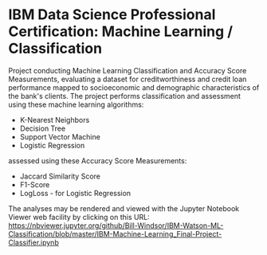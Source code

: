 # IBM Data Science Professional Certification: Machine Learning / Classification

Project conducting Machine Learning Classification and Accuracy Score Measurements, evaluating a dataset for creditworthiness and credit loan performance mapped to socioeconomic and demographic characteristics of the bank's clients. The project performs classification and assessment using these machine learning algorithms:  
 * K-Nearest Neighbors  
 * Decision Tree  
 * Support Vector Machine  
 * Logistic Regression  

assessed using these Accuracy Score Measurements:  
 * Jaccard Similarity Score  
 * F1-Score  
 * LogLoss - for Logistic Regression  

The analyses may be rendered and viewed with the Jupyter Notebook Viewer web facility by clicking on this URL:  
https://nbviewer.jupyter.org/github/Bill-Windsor/IBM-Watson-ML-Classification/blob/master/IBM-Machine-Learning_Final-Project-Classifier.ipynb
